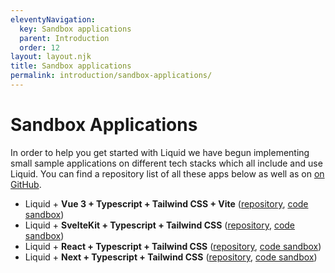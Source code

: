 ```yaml
---
eleventyNavigation:
  key: Sandbox applications
  parent: Introduction
  order: 12
layout: layout.njk
title: Sandbox applications
permalink: introduction/sandbox-applications/
---
```



# Sandbox Applications

In order to help you get started with Liquid we have begun implementing small sample applications on different tech stacks which all include and use Liquid. You can find a repository list of all these apps below as well as on [on GitHub](https://github.com/orgs/emdgroup-liquid/repositories?q=liquid-sandbox).

- Liquid + **Vue 3 + Typescript + Tailwind CSS + Vite** ([repository](https://github.com/emdgroup-liquid/liquid-sandbox-vue-tailwind), [code sandbox](https://codesandbox.io/s/liquid-sandbox-vue-tailwind-w5b2c))
- Liquid + **SvelteKit + Typescript + Tailwind CSS** ([repository](https://github.com/emdgroup-liquid/liquid-sandbox-sveltekit-tailwind), [code sandbox](https://codesandbox.io/s/liquid-sandbox-sveltekit-tailwind-g5w7w))
- Liquid + **React + Typescript + Tailwind CSS** ([repository](https://github.com/emdgroup-liquid/liquid-sandbox-react-tailwind), [code sandbox](https://codesandbox.io/s/liquid-sandbox-react-tailwind-5mmvd))
- Liquid + **Next + Typescript + Tailwind CSS** ([repository](https://github.com/emdgroup-liquid/liquid-sandbox-next-tailwind), [code sandbox](https://codesandbox.io/s/liquid-sandbox-next-tailwind-q070f))

<docs-page-nav prev-href="introduction/design-tokens/" next-title="FAQ" next-href="introduction/faq/"></docs-page-nav>
